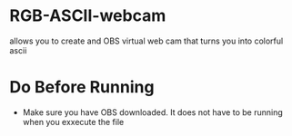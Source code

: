 # RGB-ASCII-webcam
allows you to create and OBS virtual web cam that turns you into colorful ascii

# Do Before Running

* Make sure you have OBS downloaded. It does not have to be running when you exxecute the file
